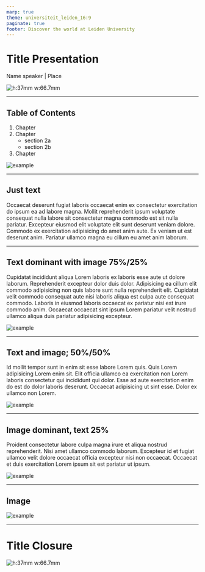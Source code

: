 ```yaml
---
marp: true
theme: universiteit_leiden_16:9
paginate: true
footer: Discover the world at Leiden University
---
```

<!-- _class: title-slide -->

# Title Presentation

Name speaker | Place

![h:37mm w:66.7mm](https://huisstijl.leidenuniv.nl/assets/files/ul-algemeen-internationaal-rgb-color.png)

---
<!-- _class: toc -->

## Table of Contents

1. Chapter
2. Chapter
    - section 2a
    - section 2b
3. Chapter

![example](https://fakeimg.pl/600x1200/e7e9f2/?text=image&font=bebas)

---
## Just text
Occaecat deserunt fugiat laboris occaecat enim ex consectetur exercitation do ipsum ea ad labore magna. Mollit reprehenderit ipsum voluptate consequat nulla labore sit consectetur magna commodo est sit nulla pariatur. Excepteur eiusmod elit voluptate elit sunt deserunt veniam dolore. Commodo ex exercitation adipisicing do amet anim aute. Ex veniam ut est deserunt anim. Pariatur ullamco magna eu cillum eu amet anim laborum.


---
<!-- _class: t75-i25 -->
## Text dominant with image 75%/25%
Cupidatat incididunt aliqua Lorem laboris ex laboris esse aute ut dolore laborum. Reprehenderit excepteur dolor duis dolor. Adipisicing ea cillum elit commodo adipisicing non quis labore sunt nulla reprehenderit elit. Cupidatat velit commodo consequat aute nisi laboris aliqua est culpa aute consequat commodo. Laboris in eiusmod laboris occaecat ex pariatur nisi est irure commodo anim. Occaecat occaecat sint ipsum Lorem pariatur velit nostrud ullamco aliqua duis pariatur adipisicing excepteur.

![example](https://fakeimg.pl/300x450/e7e9f2/?text=image&font=bebas)

---
## Text and image; 50%/50%
<!-- _class: t50-i50 -->
Id mollit tempor sunt in enim sit esse labore Lorem quis. Quis Lorem adipisicing Lorem enim sit. Elit officia ullamco ea exercitation non Lorem laboris consectetur qui incididunt qui dolor. Esse ad aute exercitation enim do est do dolor laboris deserunt. Occaecat adipisicing ut sint esse. Dolor ex ullamco non Lorem.

![example](https://fakeimg.pl/600x800/e7e9f2/?text=image&font=bebas)

---
## Image dominant, text 25%
<!-- _class: t25-i75 -->
Proident consectetur labore culpa magna irure et aliqua nostrud reprehenderit. Nisi amet ullamco commodo laborum. Excepteur id et fugiat ullamco velit dolore occaecat officia excepteur nisi non occaecat. Occaecat et duis exercitation Lorem ipsum sit est pariatur ut ipsum.

![example](https://fakeimg.pl/900x450/e7e9f2/?text=image&font=bebas)

---
## Image
![example](https://fakeimg.pl/1280x720/e7e9f2/?text=image&font=bebas)

---
<!-- _class: title-slide -->

# Title Closure

![h:37mm w:66.7mm](https://huisstijl.leidenuniv.nl/assets/files/ul-algemeen-internationaal-rgb-color.png)
